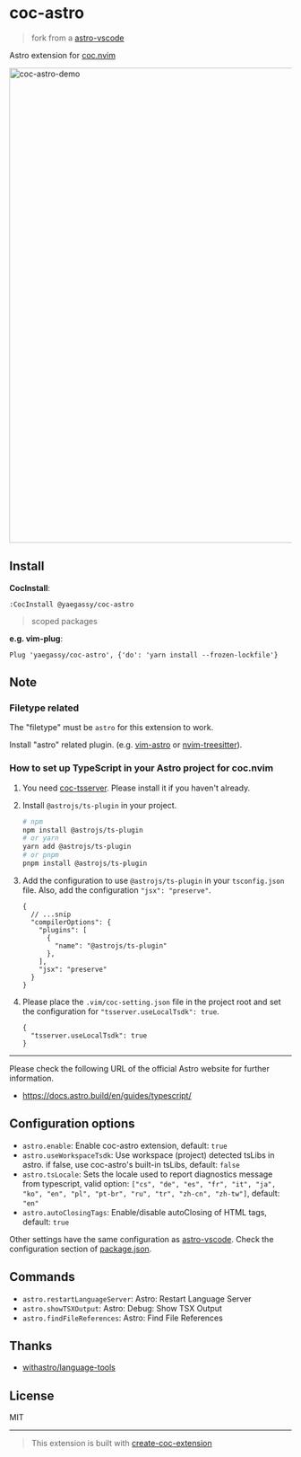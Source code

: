 # coc-astro

> fork from a [astro-vscode](https://github.com/withastro/language-tools/tree/main/packages/vscode)

Astro extension for [coc.nvim](https://github.com/neoclide/coc.nvim)

<img width="846" alt="coc-astro-demo" src="https://user-images.githubusercontent.com/188642/223913692-d44911ac-cf96-4d12-99c4-7d6a4baf34ca.png">

## Install

**CocInstall**:

```vim
:CocInstall @yaegassy/coc-astro
```

> scoped packages

**e.g. vim-plug**:

```vim
Plug 'yaegassy/coc-astro', {'do': 'yarn install --frozen-lockfile'}
```

## Note

### Filetype related

The "filetype" must be `astro` for this extension to work.

Install "astro" related plugin. (e.g. [vim-astro](https://github.com/wuelnerdotexe/vim-astro) or [nvim-treesitter](https://github.com/nvim-treesitter/nvim-treesitter)).

### How to set up TypeScript in your Astro project for coc.nvim

1. You need [coc-tsserver](https://github.com/neoclide/coc-tsserver). Please install it if you haven't already.

1. Install `@astrojs/ts-plugin` in your project.

   ```bash
   # npm
   npm install @astrojs/ts-plugin
   # or yarn
   yarn add @astrojs/ts-plugin
   # or pnpm
   pnpm install @astrojs/ts-plugin
   ```

1. Add the configuration to use `@astrojs/ts-plugin` in your `tsconfig.json` file. Also, add the configuration `"jsx": "preserve"`.

   ```jsonc
   {
     // ...snip
     "compilerOptions": {
       "plugins": [
         {
           "name": "@astrojs/ts-plugin"
         },
       ],
       "jsx": "preserve"
     }
   }
   ```

1. Please place the `.vim/coc-setting.json` file in the project root and set the configuration for `"tsserver.useLocalTsdk": true`.

   ```jsonc
   {
     "tsserver.useLocalTsdk": true
   }
   ```

---

Please check the following URL of the official Astro website for further information.

- <https://docs.astro.build/en/guides/typescript/>

## Configuration options

- `astro.enable`: Enable coc-astro extension, default: `true`
- `astro.useWorkspaceTsdk`: Use workspace (project) detected tsLibs in astro. if false, use coc-astro's built-in tsLibs, default: `false`
- `astro.tsLocale`: Sets the locale used to report diagnostics message from typescript, valid option: `["cs", "de", "es", "fr", "it", "ja", "ko", "en", "pl", "pt-br", "ru", "tr", "zh-cn", "zh-tw"]`, default: `"en"`
- `astro.autoClosingTags`: Enable/disable autoClosing of HTML tags, default: `true`

Other settings have the same configuration as [astro-vscode](https://github.com/withastro/language-tools/tree/main/packages/vscode). Check the configuration section of [package.json](./package.json).

## Commands

- `astro.restartLanguageServer`: Astro: Restart Language Server
- `astro.showTSXOutput`: Astro: Debug: Show TSX Output
- `astro.findFileReferences`: Astro: Find File References

## Thanks

- [withastro/language-tools](https://github.com/withastro/language-tools)

## License

MIT

---

> This extension is built with [create-coc-extension](https://github.com/fannheyward/create-coc-extension)
